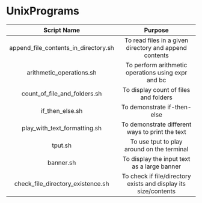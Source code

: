 # UnixPrograms

| Script Name                          | Purpose                                                                    |
| :----------------------:             | :------------------------------------------------------------------------: |
| append_file_contents_in_directory.sh | To read files in a given directory and append contents                     |
| arithmetic_operations.sh             | To perform arithmetic operations using expr and bc                         |
| count_of_file_and_folders.sh         | To display count of files and folders                                      |
| if_then_else.sh                      | To demonstrate if-then-else                                                |
| play_with_text_formatting.sh         | To demonstrate different ways to print the text                            |
| tput.sh                              | To use tput to play around on the terminal                                 |
| banner.sh                            | To display the input text as a large banner                                |                         
| check_file_directory_existence.sh    | To check if file/directory exists and display its size/contents            |
